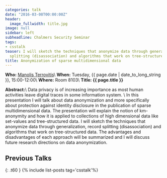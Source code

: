 ```yaml
---
categories: talk
date: "2016-03-08T00:00:00Z"
header:
  image_fullwidth: title.jpg
image: null
sidebar: left
subheadline: Chalmers Security Seminar
tags:
- csstalk
teaser: I will sketch the techniques that anonymize data through generalization, record
  splitting (disassociation) and algorithms that work on tree-structured data.
title: Anonymization of sparse multidimensional data
---
```

**Who:** [Manolis Terrovitis](http://web.imis.athena-innovation.gr/~mter/)\\
**When:**  Tuesday, {{ page.date | date_to_long_string }}, 15:00-12:00\\
**Where:** Room 8103\\
**Title: {{ page.title }}**


**Abstract:**\\
Data privacy is of increasing importance as most human activities leave digital traces in some information system. \\
In this presentation I will talk about data anonymization and more specifically about protection against identity disclosure in the publication of sparse multidimensional data.
The presentation will explain the notion of km-anonymity and how it is applied to collections of high dimensional data like set-values and tree-structured data.
I will sketch the techniques that anonymize data through generalization, record splitting (disassociation) and algorithms that work on tree-structured data.
The advantages and disadvantages of each approach will be summarized and I will discuss future research directions on data anonymization.

## Previous Talks
{: .t60 }
{% include list-posts tag='csstalk'%}
